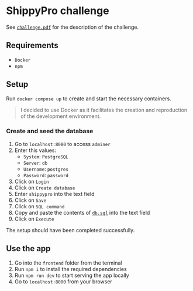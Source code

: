 # ShippyPro challenge

See [`challenge.pdf`](./challenge.pdf) for the description of the challenge.

## Requirements

- `Docker`
- `npm`

## Setup

Run `docker compose up` to create and start the necessary containers.

> I decided to use Docker as it facilitates the creation and reproduction
> of the development environment.

### Create and seed the database

1. Go to `localhost:8080` to access `adminer`
2. Enter this values:
    - `System`: `PostgreSQL`
    - `Server`: `db`
    - `Username`: `postgres`
    - `Password`: `password`
3. Click on `Login`
4. Click on `Create database`
5. Enter `shippypro` into the text field
6. Click on `Save`
7. Click on `SQL command`
8. Copy and paste the contents of [`db.sql`](./backend/db.sql) into the text field
9. Click on `Execute`

The setup should have been completed successfully.

## Use the app

1. Go into the `frontend` folder from the terminal
2. Run `npm i` to install the required dependencies
3. Run `npm run dev` to start serving the app locally
4. Go to `localhost:8000` from your browser
